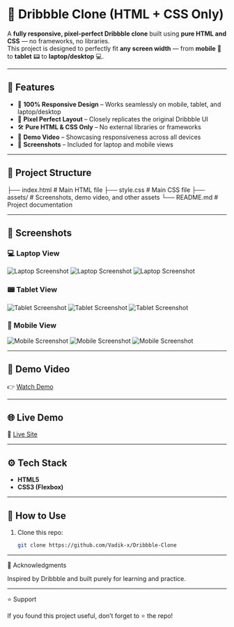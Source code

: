 # 🎨 Dribbble Clone (HTML + CSS Only)

A **fully responsive, pixel-perfect Dribbble clone** built using **pure HTML and CSS** — no frameworks, no libraries.  
This project is designed to perfectly fit **any screen width** — from **mobile** 📱 to **tablet** 📟 to **laptop/desktop** 💻.

---

## 🚀 Features
- 📱 **100% Responsive Design** – Works seamlessly on mobile, tablet, and laptop/desktop  
- 🎯 **Pixel Perfect Layout** – Closely replicates the original Dribbble UI  
- 🛠 **Pure HTML & CSS Only** – No external libraries or frameworks  
- 🎥 **Demo Video** – Showcasing responsiveness across all devices  
- 📸 **Screenshots** – Included for laptop and mobile views  

---

## 📂 Project Structure
├── index.html # Main HTML file
├── style.css # Main CSS file
├── assets/ # Screenshots, demo video, and other assets
└── README.md # Project documentation


---

## 📸 Screenshots
### 💻 Laptop View  
![Laptop Screenshot](./assets/screenshorts/dribble-laptop-view-1.png)
![Laptop Screenshot](./assets/screenshorts/dribbble-laptop-view-2.png)
![Laptop Screenshot](./assets/screenshorts/dribbble-laptop-view-3.png)

### 📟 Tablet View  
![Tablet Screenshot](./assets/screenshorts/dribbble-tablet-view-1.png)
![Tablet Screenshot](./assets/screenshorts/dribbble-tablet-view-2.png)
![Tablet Screenshot](./assets/screenshorts/dribbble-tablet-view-3.png)

### 📱 Mobile View  
![Mobile Screenshot](./assets/screenshorts/dribbble-mobile-view-1.png)
![Mobile Screenshot](./assets/screenshorts/dribbble-mobile-view-2.png)
![Mobile Screenshot](./assets/screenshorts/dribbble-mobile-view-3.png)

---

## 🎥 Demo Video
👉 [Watch Demo](https://drive.google.com/file/d/1rWdQgDb8OBM6-EpwsW8yAZItepXG2zg7/view?usp=drive_link)

---

## 🌐 Live Demo
🔗 [Live Site](https://vadik-x.github.io/Dribbble-Clone/)

---

## ⚙️ Tech Stack
- **HTML5**
- **CSS3 (Flexbox)**

---

## 📌 How to Use
1. Clone this repo:
   ```bash
   git clone https://github.com/Vadik-x/Dribbble-Clone

---

🙌 Acknowledgments

Inspired by Dribbble and built purely for learning and practice.

---

⭐ Support

If you found this project useful, don’t forget to ⭐ the repo!
